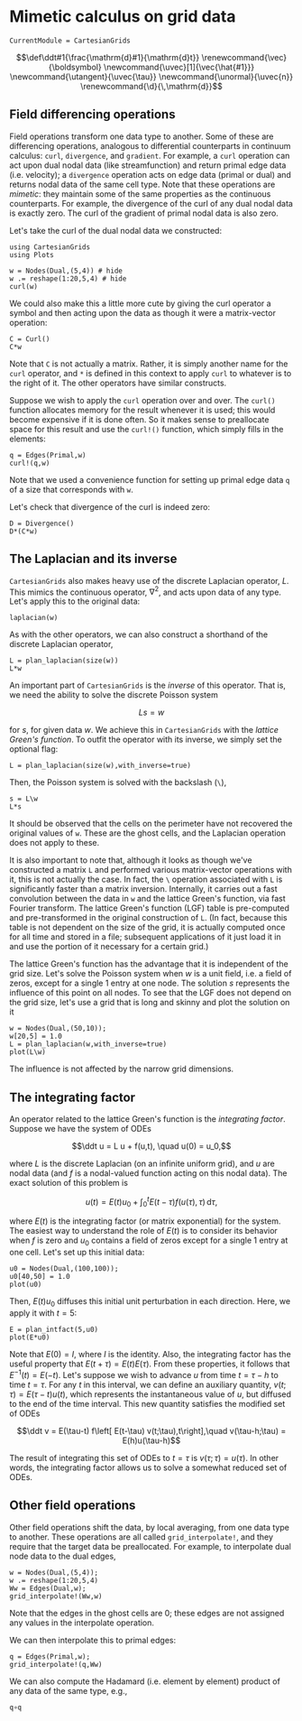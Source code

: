 # Mimetic calculus on grid data

```@meta
CurrentModule = CartesianGrids
```


```math
\def\ddt#1{\frac{\mathrm{d}#1}{\mathrm{d}t}}

\renewcommand{\vec}{\boldsymbol}
\newcommand{\uvec}[1]{\vec{\hat{#1}}}
\newcommand{\utangent}{\uvec{\tau}}
\newcommand{\unormal}{\uvec{n}}

\renewcommand{\d}{\,\mathrm{d}}
```




## Field differencing operations

Field operations transform one data type to another. Some of these are differencing
operations, analogous to differential counterparts in continuum calculus: `curl`,
`divergence`, and `gradient`. For example, a `curl` operation can act upon dual nodal data
(like streamfunction) and return primal edge data (i.e. velocity); a `divergence`
operation acts on edge data (primal or dual) and returns nodal data of the same cell
type. Note that these operations are *mimetic*: they maintain some of the same properties as the
continuous counterparts. For example, the divergence of the curl of any dual nodal
data is exactly zero. The curl of the gradient of primal nodal data is also zero.

Let's take the curl of the dual nodal data we constructed:

```@example fdiff
using CartesianGrids
using Plots
```

```@example fdiff
w = Nodes(Dual,(5,4)) # hide
w .= reshape(1:20,5,4) # hide
curl(w)
```

We could also make this a little more cute by giving the curl operator a symbol
and then acting upon the data as though it were a matrix-vector operation:
```@example fdiff
C = Curl()
C*w
```
Note that `C` is not actually a matrix. Rather, it is simply another name for the
`curl` operator, and `*` is defined in this context to apply `curl` to whatever is
to the right of it. The other operators have similar constructs.

Suppose we wish to apply the `curl` operation over and over. The `curl()` function
allocates memory for the result whenever it is used; this would become expensive
if it is done often. So it makes sense to preallocate space for this result and
use the `curl!()` function, which simply fills in the elements:
```@example fdiff
q = Edges(Primal,w)
curl!(q,w)
```
Note that we used a convenience function for setting up primal edge data `q` of a
size that corresponds with `w`.

Let's check that divergence of the curl is indeed zero:
```@example fdiff
D = Divergence()
D*(C*w)
```

## The Laplacian and its inverse

`CartesianGrids` also makes heavy use of the discrete Laplacian operator, $L$. This mimics the
continuous operator, $\nabla^2$, and acts upon data of any type. Let's apply
this to the original data:
```@example fdiff
laplacian(w)
```

As with the other operators, we can also construct a shorthand of the discrete
Laplacian operator,
```@example fdiff
L = plan_laplacian(size(w))
L*w
```

An important part of `CartesianGrids` is the *inverse* of this operator. That is, we need
the ability to solve the discrete Poisson system

$$Ls = w$$

for $s$, for given data $w$. We achieve this in `CartesianGrids` with the *lattice Green's
function*. To outfit the operator with its inverse, we simply set the optional
flag:
```@example fdiff
L = plan_laplacian(size(w),with_inverse=true)
```

Then, the Poisson system is solved with the backslash (`\`),
```@example fdiff
s = L\w
L*s
```

It should be observed that the cells on the perimeter have not recovered the original values
of `w`. These are the ghost cells, and the Laplacian operation does not apply
to these.

It is also important to note that, although it looks as though we've constructed a
matrix `L` and performed various matrix-vector operations with it, this is not
actually the case. In fact, the `\`
operation associated with `L` is significantly faster than a matrix inversion.
Internally, it carries out a fast convolution between the data in `w` and the
lattice Green's function, via fast Fourier transform. The lattice Green's function
(LGF) table is pre-computed and pre-transformed in the original construction of `L`.
(In fact, because this table is not dependent on the size of the grid, it is
actually computed once for all time and stored in a file; subsequent applications
of it just load it in and use the portion of it necessary for a certain grid.)

The lattice Green's function has the advantage that it is independent of the grid
size. Let's solve the Poisson system when $w$ is a unit field, i.e. a field
of zeros, except for a single $1$ entry at one node. The solution $s$ represents
the influence of this point on all nodes. To see that the LGF does
not depend on the grid size, let's use a grid that is long and skinny and plot
the solution on it
```@example fdiff
w = Nodes(Dual,(50,10));
w[20,5] = 1.0
L = plan_laplacian(w,with_inverse=true)
plot(L\w)
```

The influence is not affected by the narrow grid dimensions.

## The integrating factor

An operator related to the lattice Green's function is the *integrating factor*.
Suppose we have the system of ODEs

$$\ddt u = L u + f(u,t), \quad u(0) = u_0,$$

where $L$ is the discrete Laplacian (on an infinite uniform grid), and $u$ are
nodal data (and $f$ is a nodal-valued function acting on this nodal data). The
exact solution of this problem is

$$u(t) = E(t)u_0 + \int_0^t E(t-\tau) f(u(\tau),\tau)\,\mathrm{d}\tau,$$

where $E(t)$ is the integrating factor (or matrix exponential) for the system. The
easiest way to understand the role of $E(t)$ is to consider its behavior when $f$
is zero and $u_0$ contains a field of zeros except for a single $1$ entry at one
cell. Let's set up this initial data:
```@example fdiff
u0 = Nodes(Dual,(100,100));
u0[40,50] = 1.0
plot(u0)
```

Then, $E(t)u_0$ diffuses this initial unit perturbation in each direction. Here, we apply it
with $t = 5$:

```@example fdiff
E = plan_intfact(5,u0)
plot(E*u0)
```

Note that $E(0) = I$, where $I$ is the identity. Also, the integrating factor has the useful property that $E(t+\tau) = E(t)E(\tau)$. From these properties, it
follows that $E^{-1}(t) = E(-t)$. Let's suppose we wish to advance $u$ from time
$t = \tau-h$ to time $t = \tau$. For any $t$ in this interval, we can define an auxiliary quantity, $v(t;\tau) = E(\tau-t)u(t)$, which represents the instantaneous value of $u$, but diffused to the end of the time interval. This new quantity satisfies the modified set of ODEs

$$\ddt v = E(\tau-t) f\left[ E(t-\tau) v(t;\tau),t\right],\quad v(\tau-h;\tau) = E(h)u(\tau-h)$$    

The result of integrating this set of ODEs to $t = \tau$ is $v(\tau;\tau) = u(\tau)$. In
other words, the integrating factor allows us to solve a somewhat reduced set
of ODEs.


## Other field operations

Other field operations shift the data, by local averaging, from one data type to
another. These operations are all called `grid_interpolate!`, and they require that the
target data be preallocated. For example, to interpolate dual node data to the dual edges,

```@example fdiff
w = Nodes(Dual,(5,4));
w .= reshape(1:20,5,4)
Ww = Edges(Dual,w);
grid_interpolate!(Ww,w)
```
Note that the edges in the ghost cells are 0; these edges are not assigned any
values in the interpolate operation.

We can then interpolate this to primal edges:
```@example fdiff
q = Edges(Primal,w);
grid_interpolate!(q,Ww)
```

We can also compute the Hadamard (i.e. element by element) product of any data
of the same type, e.g.,
```@example fdiff
q∘q
```

